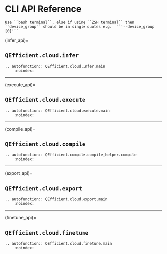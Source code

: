 # CLI API Reference

```{NOTE}
Use ``bash terminal``, else if using ``ZSH terminal`` then ``device_group`` should be in single quotes e.g.  ``'--device_group [0]'``
```

(infer_api)=
## `QEfficient.cloud.infer`
```{eval-rst}
.. autofunction:: QEfficient.cloud.infer.main
    :noindex:
```
---

(execute_api)=
## `QEfficient.cloud.execute`
```{eval-rst}
.. autofunction:: QEfficient.cloud.execute.main
    :noindex:
```
---

(compile_api)=
## `QEfficient.cloud.compile`
```{eval-rst}
.. autofunction:: QEfficient.compile.compile_helper.compile
    :noindex:
```
---

(export_api)=
## `QEfficient.cloud.export`
```{eval-rst}
.. autofunction:: QEfficient.cloud.export.main
    :noindex:
```

---

(finetune_api)=
## `QEfficient.cloud.finetune`
```{eval-rst}
.. autofunction:: QEfficient.cloud.finetune.main
    :noindex:
```